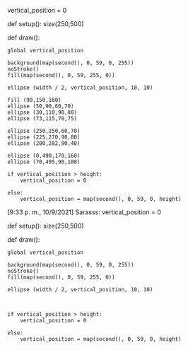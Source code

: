vertical_position = 0


def setup():
    size(250,500)
    
def draw():

    global vertical_position
    
    background(map(second(), 0, 59, 0, 255))
    noStroke()
    fill(map(second(), 0, 59, 255, 0))
    
    ellipse (width / 2, vertical_position, 10, 10)
    
    fill (90,150,160)
    ellipse (50,90,60,70)
    ellipse (30,110,90,80)
    ellipse (73,115,70,75)
    
    ellipse (250,250,60,70)
    ellipse (225,270,90,80)
    ellipse (200,282,90,40)
    
    ellipse (0,490,170,160)
    ellipse (70,495,90,100)
    
    if vertical_position > height:
        vertical_position = 0
        
    else:
        vertical_position = map(second(), 0, 59, 0, height)
[9:33 p. m., 10/9/2021] Sarasss: vertical_position = 0


def setup():
    size(250,500)
    
def draw():

    global vertical_position
    
    background(map(second(), 0, 59, 0, 255))
    noStroke()
    fill(map(second(), 0, 59, 255, 0))
    
    ellipse (width / 2, vertical_position, 10, 10)
    

    
    if vertical_position > height:
        vertical_position = 0
        
    else:
        vertical_position = map(second(), 0, 59, 0, height)
